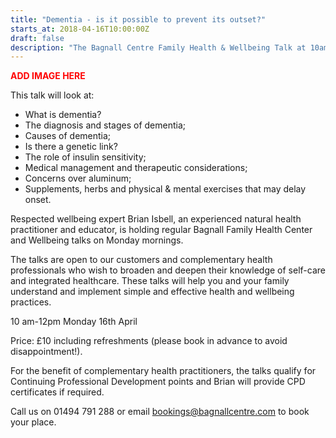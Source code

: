 ```yaml
---
title: "Dementia - is it possible to prevent its outset?"
starts_at: 2018-04-16T10:00:00Z
draft: false
description: "The Bagnall Centre Family Health & Wellbeing Talk at 10am-12pm on Monday 16th April will explore what dementia is, its causes and more."
---
```


<span style="color: red; font-weight: bold">ADD IMAGE HERE</span>

This talk will look at:

- What is dementia?
- The diagnosis and stages of dementia;
- Causes of dementia;
- Is there a genetic link?
- The role of insulin sensitivity;
- Medical management and therapeutic considerations;
- Concerns over aluminum;
- Supplements, herbs and physical & mental exercises that may delay onset.

Respected wellbeing expert Brian Isbell, an experienced natural health practitioner and educator, is holding regular Bagnall Family Health Center and Wellbeing talks on Monday mornings.

The talks are open to our customers and complementary health professionals who wish to broaden and deepen their knowledge of self-care and integrated healthcare. These talks will help you and your family understand and implement simple and effective health and wellbeing practices.

10 am-12pm Monday 16th April

Price: £10 including refreshments (please book in advance to avoid disappointment!).

For the benefit of complementary health practitioners, the talks qualify for Continuing Professional Development points and Brian will provide CPD certificates if required.

Call us on 01494 791 288 or email [bookings@bagnallcentre.com](mailto:bookings@bagnallcentre.com) to book your place.
